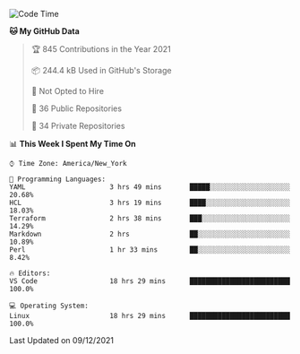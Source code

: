 <!--START_SECTION:waka-->
![Code Time](http://img.shields.io/badge/Code%20Time-34%20hrs%2031%20mins-blue)

**🐱 My GitHub Data** 

> 🏆 845 Contributions in the Year 2021
 > 
> 📦 244.4 kB Used in GitHub's Storage 
 > 
> 🚫 Not Opted to Hire
 > 
> 📜 36 Public Repositories 
 > 
> 🔑 34 Private Repositories  
 > 
📊 **This Week I Spent My Time On** 

```text
⌚︎ Time Zone: America/New_York

💬 Programming Languages: 
YAML                     3 hrs 49 mins       █████░░░░░░░░░░░░░░░░░░░░   20.68% 
HCL                      3 hrs 19 mins       ████░░░░░░░░░░░░░░░░░░░░░   18.03% 
Terraform                2 hrs 38 mins       ███░░░░░░░░░░░░░░░░░░░░░░   14.29% 
Markdown                 2 hrs               ██░░░░░░░░░░░░░░░░░░░░░░░   10.89% 
Perl                     1 hr 33 mins        ██░░░░░░░░░░░░░░░░░░░░░░░   8.42%

🔥 Editors: 
VS Code                  18 hrs 29 mins      █████████████████████████   100.0%

💻 Operating System: 
Linux                    18 hrs 29 mins      █████████████████████████   100.0%

```


 Last Updated on 09/12/2021
<!--END_SECTION:waka-->
